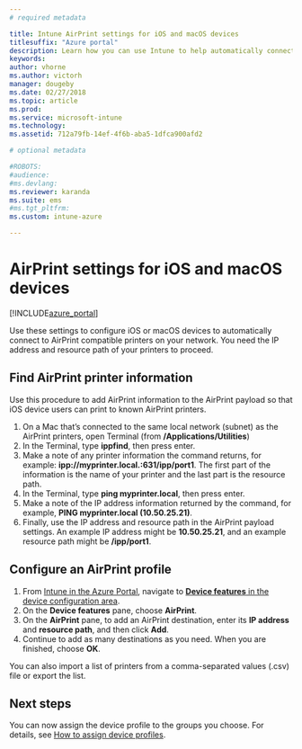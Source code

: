 ```yaml
---
# required metadata

title: Intune AirPrint settings for iOS and macOS devices
titlesuffix: "Azure portal"
description: Learn how you can use Intune to help automatically connect iOS and macOS devices to AirPrint compatible printers."
keywords:
author: vhorne
ms.author: victorh
manager: dougeby
ms.date: 02/27/2018
ms.topic: article
ms.prod:
ms.service: microsoft-intune
ms.technology:
ms.assetid: 712a79fb-14ef-4f6b-aba5-1dfca900afd2

# optional metadata

#ROBOTS:
#audience:
#ms.devlang:
ms.reviewer: karanda
ms.suite: ems
#ms.tgt_pltfrm:
ms.custom: intune-azure

---
```


# AirPrint settings for iOS and macOS devices

[!INCLUDE[azure_portal](./includes/azure_portal.md)]

Use these settings to configure iOS or macOS devices to automatically connect to AirPrint compatible printers on your network. You need the IP address and resource path of your printers to proceed.

## Find AirPrint printer information

Use this procedure to add AirPrint information to the AirPrint payload so that iOS device users can print to known AirPrint printers.

1. On a Mac that’s connected to the same local network (subnet) as the AirPrint printers, open Terminal (from **/Applications/Utilities**)
2. In the Terminal, type **ippfind**, then press enter.
3. Make a note of any printer information the command returns, for example: **ipp://myprinter.local.:631/ipp/port1**. The first part of the information is the name of your printer and the last part is the resource path.
4. In the Terminal, type **ping myprinter.local**, then press enter.
5. Make a note of the IP address information returned by the command, for example, **PING myprinter.local (10.50.25.21)**.
6. Finally, use the IP address and resource path in the AirPrint payload settings. An example IP address might be **10.50.25.21**, and an example resource path might be **/ipp/port1**.

## Configure an AirPrint profile

1. From [Intune in the Azure Portal](https://portal.azure.com), navigate to [**Device features** in the device configuration area](device-features-configure.md). 
1. On the **Device features** pane, choose **AirPrint**.
2. On the **AirPrint** pane, to add an AirPrint destination, enter its **IP address** and **resource path**, and then click **Add**.
3. Continue to add as many destinations as you need. When you are finished, choose **OK**.

You can also import a list of printers from a comma-separated values (.csv) file or export the list.


## Next steps

You can now assign the device profile to the groups you choose. For details, see [How to assign device profiles](device-profile-assign.md).